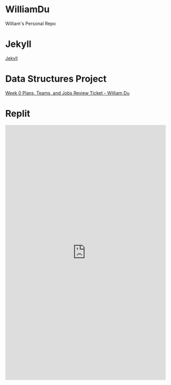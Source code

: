 # WilliamDu
William's Personal Repo

# Jekyll
[Jekyll](https://williamdu22.github.io/WilliamDuRepository/)

# Data Structures Project
[Week 0 Plans, Teams, and Jobs Review Ticket - William Du](https://github.com/WilliamDu22/WilliamDuRepository/issues/1)

# Replit

<iframe frameborder="0" width="100%" height="800px" src="https://replit.com/@WilliamDu6/CSP#main.py?embed=true">


# Create Task Project
[All Create Task Items](https://github.com/NoahJ214/Team-Aaiaa-Project-Tri-2/wiki/William-Du-Evaluation-of-Create-Task-Project)

# TPT Notes
[TPT Notes 5.1 and 5.2](https://github.com/WilliamDu22/WilliamDuRepository/wiki/5.1-5.2-Notes)
